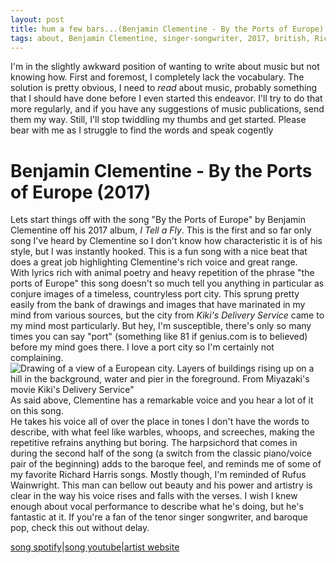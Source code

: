 ```yaml
---
layout: post
title: hum a few bars...(Benjamin Clementine - By the Ports of Europe)
tags: about, Benjamin Clementine, singer-songwriter, 2017, british, Richard Harris, Rufus Wainwright
---
```


I'm in the slightly awkward position of wanting to write about music but not knowing how.  First and foremost, I completely lack the vocabulary.  The solution is pretty obvious, I need to *read* about music, probably something that I should have done before I even started this endeavor.  I'll try to do that more regularly, and if you have any suggestions of music publications, send them my way.
Still, I'll stop twiddling my thumbs and get started.  Please bear with me as I struggle to find the words and speak cogently

# Benjamin Clementine - By the Ports of Europe (2017)
Lets start things off with the song "By the Ports of Europe" by Benjamin Clementine off his 2017 album, *I Tell a Fly*.  This is the first and so far only song I've heard by Clementine so I don't know how characteristic it is of his style, but I was instantly hooked.
This is a fun song with a nice beat that does a great job highlighting Clementine's rich voice and great range.  
With lyrics rich with animal poetry and heavy repetition of the phrase "the ports of Europe" this song doesn't so much tell you anything in particular as conjure images of a timeless, countryless port city.  This sprung pretty easily from the bank of drawings and images that have marinated in my mind from various sources, but the city from *Kiki's Delivery Service* came to my mind most particularly.  But hey, I'm susceptible, there's only so many times you can say "port" (something like 81 if genius.com is to believed) before my mind goes there.  I love a port city so I'm certainly not complaining.
![Drawing of a view of a European city.  Layers of buildings rising up on a hill in the background, water and pier in the foreground.  From Miyazaki's movie Kiki's Delivery Service"](https://i.pinimg.com/736x/6b/55/1f/6b551f9fbf8386c6302a2fb0ed56fb6b.jpg "The City from Miyazaki's Kiki's Delivery Service (grabbed from pintrest)")
As said above, Clementine has a remarkable voice and you hear a lot of it on this song.  
He takes his voice all of over the place in tones I don't have the words to describe, with what feel like warbles, whoops, and screeches, making the repetitive refrains anything but boring. The harpsichord that comes in during the second half of the song (a switch from the classic piano/voice pair of the beginning) adds to the baroque feel, and reminds me of some of my favorite Richard Harris songs.  Mostly though, I'm reminded of Rufus Wainwright.
This man can bellow out beauty and his power and artistry is clear in the way his voice rises and falls with the verses.  I wish I knew enough about vocal performance to describe what he's doing, but he's fantastic at it.  If you're a fan of the tenor singer songwriter, and baroque pop, check this out without delay. 

[song spotify](https://open.spotify.com/track/411Qs2xke6fy5vk9432eQU?si=e28c9bfba6114ec)|[song youtube](https://open.spotify.com/track/411Qs2xke6fy5vk9432eQU?si=e28c9bfba6114ec7)|[artist website](https://www.benjaminclementine.com/)
